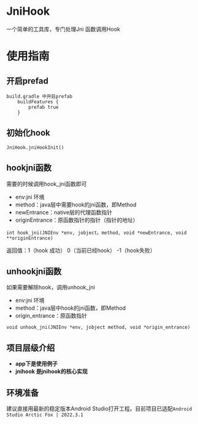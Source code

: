 # JniHook
一个简单的工具库，专门处理Jni 函数调用Hook

# 使用指南
## 开启prefad
```
build.gradle 中开启prefab
    buildFeatures {
        prefab true
    }
```
## 初始化hook
```
JniHook.jniHookInit()
```

## hookjni函数
需要的时候调用hook_jni函数即可 

* env:jni 环境 
* method：java层中需要hook的jni函数，即Method
* newEntrance：native层的代理函数指针
* originEntrance：原函数指针的指针（指针的地址）
```
int hook_jni(JNIEnv *env, jobject。method, void *newEntrance, void **originEntrance)
```
返回值：1（hook 成功） 0（当前已经hook） -1（hook失败）
## unhookjni函数
如果需要解除hook，调用unhook_jni
* env:jni 环境 
* method：java层中hook的jni函数，即Method
* origin_entrance：原函数指针
```
void unhook_jni(JNIEnv *env, jobject method, void *origin_entrance)
```



## 项目层级介绍
* **app下是使用例子**
* **jnihook 是jnihook的核心实现**

## 环境准备
建议直接用最新的稳定版本Android Studio打开工程。目前项目已适配`Android Studio Arctic Fox | 2022.3.1`
### 

